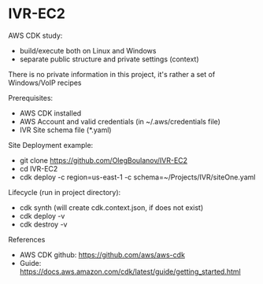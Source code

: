 # IVR-EC2

AWS CDK study:
- build/execute both on Linux and Windows
- separate public structure and private settings (context)

There is no private information in this project, it's rather a set of Windows/VoIP recipes

Prerequisites:
- AWS CDK installed
- AWS Account and valid credentials (in ~/.aws/credentials file)
- IVR Site schema file (*.yaml)

Site Deployment example:
- git clone https://github.com/OlegBoulanov/IVR-EC2
- cd IVR-EC2
- cdk deploy  -c region=us-east-1  -c schema=~/Projects/IVR/siteOne.yaml

Lifecycle (run in project directory):
- cdk synth (will create cdk.context.json, if does not exist)
- cdk deploy -v
- cdk destroy -v

References

- AWS CDK github: https://github.com/aws/aws-cdk
- Guide: https://docs.aws.amazon.com/cdk/latest/guide/getting_started.html
